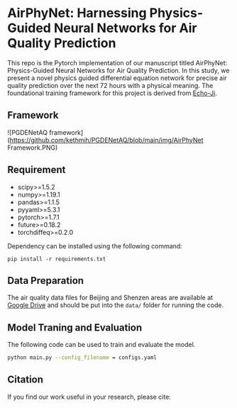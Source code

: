 # AirPhyNet: Harnessing Physics-Guided Neural Networks for Air Quality Prediction
This repo is the Pytorch implementation of our manuscript titled AirPhyNet: Physics-Guided Neural Networks for Air Quality Prediction. In this study, we present a novel physics guided differential equation network for precise air quality prediction over the next 72 hours with a physical meaning. The foundational training framework for this project is derived from [Echo-Ji](https://github.com/Echo-Ji/STDEN/tree/main).

## Framework
![PGDENetAQ framework](https://github.com/kethmih/PGDENetAQ/blob/main/img/AirPhyNet Framework.PNG)

## Requirement
* scipy>=1.5.2
* numpy>=1.19.1
* pandas>=1.1.5
* pyyaml>=5.3.1
* pytorch>=1.7.1
* future>=0.18.2
* torchdiffeq>=0.2.0

Dependency can be installed using the following command:

```
pip install -r requirements.txt
```
## Data Preparation
The air quality data files for Beijing and Shenzen areas are available at [Google Drive](https://drive.google.com/drive/folders/1RWOA7kaPFAgjedoszOLCAjoQR1XSv8Dt) and should be put into the `data/` folder for running the code.

## Model Traning and Evaluation
The following code can be used to train and evaluate the model. 
```bash
python main.py --config_filename = configs.yaml
```
## Citation
If you find our work useful in your research, please cite:
